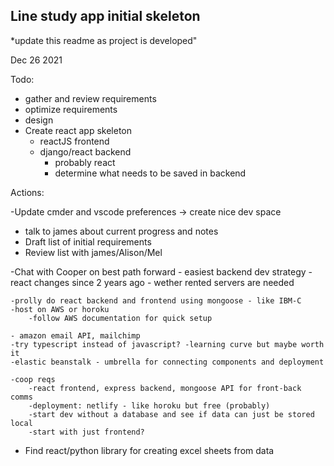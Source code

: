 ## Line study app initial skeleton
*update this readme as project is developed"


Dec 26 2021

Todo:
- gather and review requirements
- optimize requirements
- design
- Create react app skeleton
	- reactJS frontend
	- django/react backend
		- probably react
		- determine what needs to be saved in backend


Actions:

-Update cmder and vscode preferences -> create nice dev space

- talk to james about current progress and notes
- Draft list of initial requirements
- Review list with james/Alison/Mel

-Chat with Cooper on best path forward
	- easiest backend dev strategy
	- react changes since 2 years ago
	- wether rented servers are needed

	-prolly do react backend and frontend using mongoose - like IBM-C
	-host on AWS or horoku
		-follow AWS documentation for quick setup

	- amazon email API, mailchimp
	-try typescript instead of javascript? -learning curve but maybe worth it
	-elastic beanstalk - umbrella for connecting components and deployment

	-coop reqs
		-react frontend, express backend, mongoose API for front-back comms
		-deployment: netlify - like horoku but free (probably)
		-start dev without a database and see if data can just be stored local 
		-start with just frontend?

- Find react/python library for creating excel sheets from data
